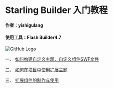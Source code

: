 # Starling Builder 入门教程

#### 作者：yishigulang
#### 使用工具：Flash Builder4.7

![GitHub Logo](https://raw.githubusercontent.com/yuhengh/starling-builder-tutorial/cn/images/builder_demo.png)

一、 [如何构建自定义主题、自定义组件SWF文件](https://github.com/yuhengh/starling-builder-tutorial/blob/cn/extensions.md)

二、 [如何在项目中使用扩展主题](https://github.com/yuhengh/starling-builder-tutorial/blob/cn/theme.md)

三、 [扩展组件的制作与使用](https://github.com/yuhengh/starling-builder-tutorial/blob/cn/components.md)